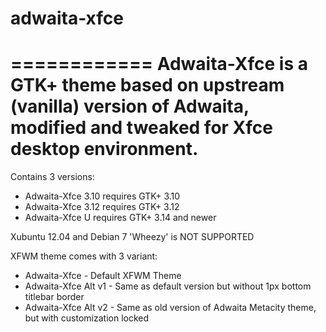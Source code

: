 # adwaita-xfce
============
Adwaita-Xfce is a GTK+ theme based on upstream (vanilla) version of Adwaita, modified and tweaked for Xfce desktop environment.
============
Contains 3 versions:
- Adwaita-Xfce 3.10 requires GTK+ 3.10
- Adwaita-Xfce 3.12 requires GTK+ 3.12
- Adwaita-Xfce U requires GTK+ 3.14 and newer

Xubuntu 12.04 and Debian 7 'Wheezy' is NOT SUPPORTED

XFWM theme comes with 3 variant:
- Adwaita-Xfce - Default XFWM Theme
- Adwaita-Xfce Alt v1 - Same as default version but without 1px bottom titlebar border
- Adwaita-Xfce Alt v2 - Same as old version of Adwaita Metacity theme, but with customization locked
